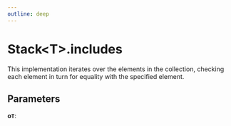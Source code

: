 ```yaml
---
outline: deep
---
```


# **Stack&lt;T&gt;.includes**

This implementation iterates over the elements in the collection,
checking each element in turn for equality with the specified element.

## ****Parameters****

**o`T`**: 

